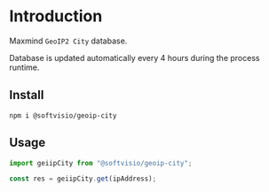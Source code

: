 # Introduction

Maxmind `GeoIP2 City` database.

Database is updated automatically every 4 hours during the process runtime.

## Install

```shell
npm i @softvisio/geoip-city
```

## Usage

```javascript
import geiipCity from "@softvisio/geoip-city";

const res = geiipCity.get(ipAddress);
```
